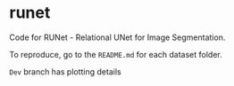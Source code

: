 # runet

Code for RUNet - Relational UNet for Image Segmentation.

To reproduce, go to the ``README.md`` for each dataset folder. 

``Dev`` branch has plotting details
